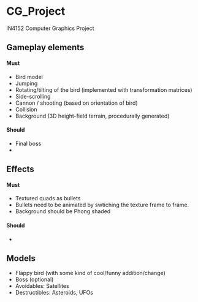 # CG_Project
IN4152 Computer Graphics Project

## Gameplay elements
#### Must
* Bird model
* Jumping
* Rotating/tilting of the bird (implemented with transformation matrices)
* Side-scrolling
* Cannon / shooting (based on orientation of bird)
* Collision
* Background (3D height-field terrain, procedurally generated)

#### Should
* Final boss
* 


## Effects
#### Must
* Textured quads as bullets
* Bullets need to be animated by swtiching the texture frame to frame.
* Background should be Phong shaded

#### Should
* 


## Models
* Flappy bird (with some kind of cool/funny addition/change)
* Boss (optional)
* Avoidables: Satellites
* Destructibles: Asteroids, UFOs
